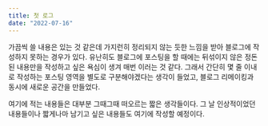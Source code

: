 ```yaml
---
title: 첫 로그
date: "2022-07-16"
---
```


가끔씩 쓸 내용은 있는 것 같은데 가지런히 정리되지 않는 듯한 느낌을 받아 블로그에 작성하지 못하는 경우가 있다. 유난히도 블로그에 포스팅을 할 때에는 뒤섞이지 않은 정돈된 내용만을 작성하고 싶은 욕심이 생겨 매번 이러는 것 같다. 그래서 간단히 몇 줄 이내로 작성하는 포스팅 영역을 별도로 구분해야겠다는 생각이 들었고, 블로그 리메이킹과 동시에 새로운 공간을 만들었다.

여기에 적는 내용들은 대부분 그때그때 떠오르는 짧은 생각들이다. 그 날 인상적이었던 내용들이나 짧게나마 남기고 싶은 내용들도 여기에 작성할 예정이다.
